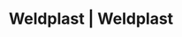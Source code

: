 ---
Link: "file:/Users/vinayakpatel/Downloads/www.weldplast.cz/eshop_products_compare/add/eshop-products-variant7"
product_name: "null"
product_id: "null"
title: "Weldplast | Weldplast"
product_desc: ""
product_specs: ""
product_downloads: ""
href: ""
accessories: ""
similar_products: ""
---